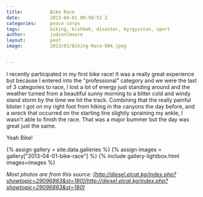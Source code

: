 ```yaml
---
title:			Bike Race
date:			2013-04-01 00:50:52 Z
categories:		peace corps
tags:			biking, bishkek, disaster, kyrgyzstan, sport
author:			judsonlmoore
layout:			post
image:			2013/03/Biking-Race-004.jpeg


---
```


I recently participated in my first bike race! It was a really great experience but because I entered into the "professional" category and we were the last of 3 categories to race, I lost a lot of energy just standing around and the weather turned from a beautiful sunny morning to a bitter cold and windy stand storm by the time we hit the track. Combining that the really painful blister I got on my right foot from hiking in the canyons the day before, and a wreck that occurred on the starting line slightly spraining my ankle, I wasn't able to finish the race. That was a major bummer but the day was great just the same.

Yeah Bike!

{% assign gallery = site.data.galleries %}
{% assign images = gallery["2013-04-01-bike-race"] %}
{% include gallery-lightbox.html images=images %}

_Most photos are from this source: [http://diesel.elcat.kg/index.php?showtopic=29096863&st=180](http://diesel.elcat.kg/index.php?showtopic=29096863&st=180)_

